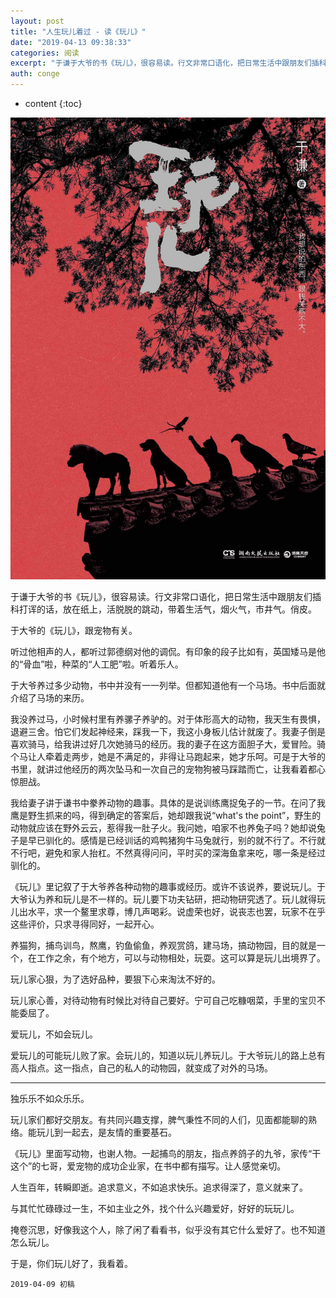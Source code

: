 ```yaml
---
layout: post
title: "人生玩儿着过 - 读《玩儿》"
date: "2019-04-13 09:38:33"
categories: 阅读
excerpt: "于谦于大爷的书《玩儿》，很容易读。行文非常口语化，把日常生活中跟朋友们插科打诨的话，放在纸上，活脱脱的跳动，带着生活气，烟火气，市井气。俏皮。 ..."
auth: conge
---
```

* content
{:toc}

![](/assets/images/阅读/118382-02ad4afbcddbb2bd.png)

于谦于大爷的书《玩儿》，很容易读。行文非常口语化，把日常生活中跟朋友们插科打诨的话，放在纸上，活脱脱的跳动，带着生活气，烟火气，市井气。俏皮。

于大爷的《玩儿》，跟宠物有关。

听过他相声的人，都听过郭德纲对他的调侃。有印象的段子比如有，英国矮马是他的“骨血”啦，种菜的“人工肥”啦。听着乐人。

于大爷养过多少动物，书中并没有一一列举。但都知道他有一个马场。书中后面就介绍了马场的来历。

我没养过马，小时候村里有养骡子养驴的。对于体形高大的动物，我天生有畏惧，退避三舍。怕它们发起神经来，踩我一下，我这小身板儿估计就废了。我妻子倒是喜欢骑马，给我讲过好几次她骑马的经历。我的妻子在这方面胆子大，爱冒险。骑个马让人牵着走两步，她是不满足的，非得让马跑起来，她才乐呵。可是于大爷的书里，就讲过他经历的两次坠马和一次自己的宠物狗被马踩踏而亡，让我看着都心惊胆战。

我给妻子讲于谦书中豢养动物的趣事。具体的是说训练鹰捉兔子的一节。在问了我鹰是野生抓来的吗，得到确定的答案后，她却跟我说“what's the point”，野生的动物就应该在野外云云，惹得我一肚子火。我问她，咱家不也养兔子吗？她却说兔子是早已驯化的。感情是已经训话的鸡鸭猪狗牛马兔就行，别的就不行了。不行就不行吧，避免和家人抬杠。不然真得问问，平时买的深海鱼拿来吃，哪一条是经过驯化的。

《玩儿》里记叙了于大爷养各种动物的趣事或经历。或许不该说养，要说玩儿。于大爷认为养和玩儿是不一样的。玩儿要下功夫钻研，把动物研究透了。玩儿就得玩儿出水平，求一个鳌里求尊，博几声喝彩。说虚荣也好，说丧志也罢，玩家不在乎这些评价，只求寻得同好，一起开心。

养猫狗，捕鸟训鸟，熬鹰，钓鱼偷鱼，养观赏鸽，建马场，搞动物园，目的就是一个，在工作之余，有个地方，可以与动物相处，玩耍。这可以算是玩儿出境界了。

玩儿家心狠，为了选好品种，要狠下心来淘汰不好的。

玩儿家心善，对待动物有时候比对待自己要好。宁可自己吃糠咽菜，手里的宝贝不能委屈了。

爱玩儿，不如会玩儿。

爱玩儿的可能玩儿败了家。会玩儿的，知道以玩儿养玩儿。于大爷玩儿的路上总有高人指点。这一指点，自己的私人的动物园，就变成了对外的马场。

----

独乐乐不如众乐乐。

玩儿家们都好交朋友。有共同兴趣支撑，脾气秉性不同的人们，见面都能聊的熟络。能玩儿到一起去，是友情的重要基石。

《玩儿》里面写动物，也谢人物。一起捕鸟的朋友，指点养鸽子的九爷，家传“干这个”的七哥，爱宠物的成功企业家，在书中都有描写。让人感觉亲切。

人生百年，转瞬即逝。追求意义，不如追求快乐。追求得深了，意义就来了。

与其忙忙碌碌过一生，不如主业之外，找个什么兴趣爱好，好好的玩玩儿。

掩卷沉思，好像我这个人，除了闲了看看书，似乎没有其它什么爱好了。也不知道怎么玩儿。

于是，你们玩儿好了，我看着。


```
2019-04-09 初稿
```
